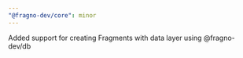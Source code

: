 ```yaml
---
"@fragno-dev/core": minor
---
```


Added support for creating Fragments with data layer using @fragno-dev/db
